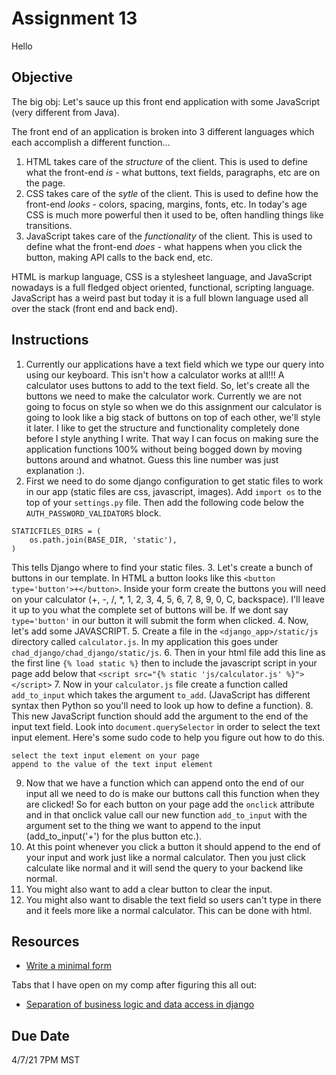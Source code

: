 # Assignment 13
Hello

## Objective
The big obj: Let's sauce up this front end application with some JavaScript (very different from Java).

The front end of an application is broken into 3 different languages which each accomplish a different function...
1. HTML takes care of the *structure* of the client. This is used to define what the front-end *is* - what buttons, text fields, paragraphs, etc are on the page.
2. CSS takes care of the *sytle* of the client. This is used to define how the front-end *looks* - colors, spacing, margins, fonts, etc. In today's age CSS is much more powerful then it used to be, often handling things like transitions.
3. JavaScript takes care of the *functionality* of the client. This is used to define what the front-end *does* - what happens when you click the button, making API calls to the back end, etc.

HTML is markup language, CSS is a stylesheet language, and JavaScript nowadays is a full fledged object oriented, functional, scripting language. JavaScript has a weird past but today it is a full blown language used all over the stack (front end and back end).

## Instructions
1. Currently our applications have a text field which we type our query into using our keyboard. This isn't how a calculator works at all!!! A calculator uses buttons to add to the text field. So, let's create all the buttons we need to make the calculator work. Currently we are not going to focus on style so when we do this assignment our calculator is going to look like a big stack of buttons on top of each other, we'll style it later. I like to get the structure and functionality completely done before I style anything I write. That way I can focus on making sure the application functions 100% without being bogged down by moving buttons around and whatnot. Guess this line number was just explanation :).
2. First we need to do some django configuration to get static files to work in our app (static files are css, javascript, images). Add `import os` to the top of your `settings.py` file. Then add the following code below the `AUTH_PASSWORD_VALIDATORS` block.
```
STATICFILES_DIRS = (
    os.path.join(BASE_DIR, 'static'),
)
```
This tells Django where to find your static files.
3. Let's create a bunch of buttons in our template. In HTML a button looks like this `<button type='button'>+</button>`. Inside your form create the buttons you will need on your calculator (+, -, /, *, 1, 2, 3, 4, 5, 6, 7, 8, 9, 0, C, backspace). I'll leave it up to you what the complete set of buttons will be. If we dont say `type='button'` in our button it will submit the form when clicked.
4. Now, let's add some JAVASCRIPT.
5. Create a file in the `<django_app>/static/js` directory called `calculator.js`. In my application this goes under `chad_django/chad_django/static/js`.
6. Then in your html file add this line as the first line `{% load static %}` then to include the javascript script in your page add below that `<script src="{% static 'js/calculator.js' %}"></script>`
7. Now in your `calculator.js` file create a function called `add_to_input` which takes the argument `to_add`. (JavaScript has different syntax then Python so you'll need to look up how to define a function).
8. This new JavaScript function should add the argument to the end of the input text field. Look into `document.querySelector` in order to select the text input element. Here's some sudo code to help you figure out how to do this.
```
select the text input element on your page
append to the value of the text input element
```
9. Now that we have a function which can append onto the end of our input all we need to do is make our buttons call this function when they are clicked! So for each button on your page add the `onclick` attribute and in that onclick value call our new function `add_to_input` with the argument set to the thing we want to append to the input (add_to_input('+') for the plus button etc.).
10. At this point whenever you click a button it should append to the end of your input and work just like a normal calculator. Then you just click calculate like normal and it will send the query to your backend like normal.
11. You might also want to add a clear button to clear the input.
12. You might also want to disable the text field so users can't type in there and it feels more like a normal calculator. This can be done with html.

## Resources
* [Write a minimal form](https://docs.djangoproject.com/en/3.1/intro/tutorial04/#write-a-minimal-form)

Tabs that I have open on my comp after figuring this all out:
* [Separation of business logic and data access in django](https://stackoverflow.com/questions/12578908/separation-of-business-logic-and-data-access-in-django)

## Due Date
4/7/21 7PM MST
